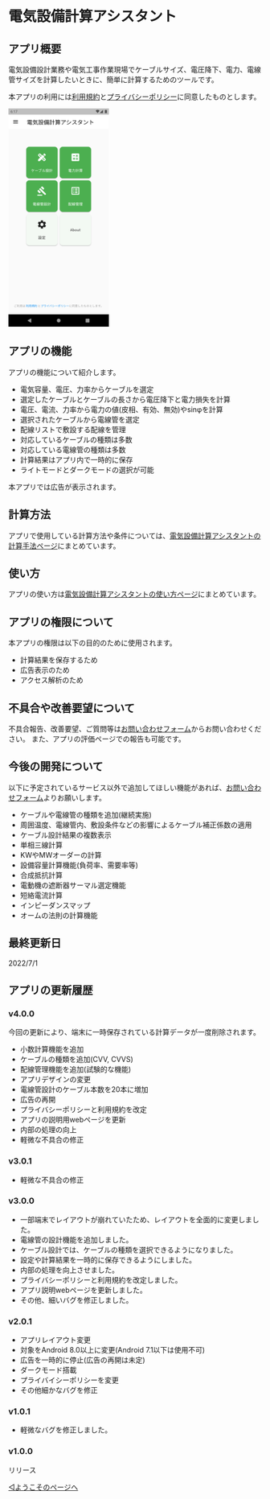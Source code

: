 # 電気設備計算アシスタント

## アプリ概要

電気設備設計業務や電気工事作業現場でケーブルサイズ、電圧降下、電力、電線管サイズを計算したいときに、簡単に計算するためのツールです。

本アプリの利用には[利用規約](../common/terms.md)と[プライバシーポリシー](../common/privacypolicy.md)に同意したものとします。

<img src='Screenshot_1656582729.png' width='200'>


## アプリの機能

アプリの機能について紹介します。

- 電気容量、電圧、力率からケーブルを選定
- 選定したケーブルとケーブルの長さから電圧降下と電力損失を計算
- 電圧、電流、力率から電力の値(皮相、有効、無効)やsinφを計算
- 選択されたケーブルから電線管を選定
- 配線リストで敷設する配線を管理
- 対応しているケーブルの種類は多数
- 対応している電線管の種類は多数
- 計算結果はアプリ内で一時的に保存
- ライトモードとダークモードの選択が可能

本アプリでは広告が表示されます。


## 計算方法

アプリで使用している計算方法や条件については、[電気設備計算アシスタントの計算手法ページ](method.md)にまとめています。


## 使い方

アプリの使い方は[電気設備計算アシスタントの使い方ページ](howtouse.md)にまとめています。


## アプリの権限について

本アプリの権限は以下の目的のために使用されます。

- 計算結果を保存するため
- 広告表示のため
- アクセス解析のため


## 不具合や改善要望について

不具合報告、改善要望、ご質問等は[お問い合わせフォーム](https://forms.gle/6G7RaQP7uG7ufKSP8)からお問い合わせください。
また、アプリの評価ページでの報告も可能です。


## 今後の開発について

以下に予定されているサービス以外で追加してほしい機能があれば、[お問い合わせフォーム](https://forms.gle/6G7RaQP7uG7ufKSP8)よりお願いします。

- ケーブルや電線管の種類を追加(継続実施)
- 周囲温度、電線管内、敷設条件などの影響によるケーブル補正係数の適用
- ケーブル設計結果の複数表示
- 単相三線計算
- KWやMWオーダーの計算
- 設備容量計算機能(負荷率、需要率等)
- 合成抵抗計算
- 電動機の遮断器サーマル選定機能
- 短絡電流計算
- インピーダンスマップ
- オームの法則の計算機能


## 最終更新日

2022/7/1


## アプリの更新履歴

### v4.0.0

今回の更新により、端末に一時保存されている計算データが一度削除されます。

- 小数計算機能を追加
- ケーブルの種類を追加(CVV, CVVS)
- 配線管理機能を追加(試験的な機能)
- アプリデザインの変更
- 電線管設計のケーブル本数を20本に増加
- 広告の再開
- プライバシーポリシーと利用規約を改定
- アプリの説明用webページを更新
- 内部の処理の向上
- 軽微な不具合の修正

### v3.0.1

- 軽微な不具合の修正

### v3.0.0

- 一部端末でレイアウトが崩れていたため、レイアウトを全面的に変更しました。
- 電線管の設計機能を追加しました。
- ケーブル設計では、ケーブルの種類を選択できるようになりました。
- 設定や計算結果を一時的に保存できるようにしました。
- 内部の処理を向上させました。
- プライバシーポリシーと利用規約を改定しました。
- アプリ説明webページを更新しました。
- その他、細いバグを修正しました。

### v2.0.1

- アプリレイアウト変更
- 対象をAndroid 8.0以上に変更(Android 7.1以下は使用不可)
- 広告を一時的に停止(広告の再開は未定)
- ダークモード搭載
- プライバイシーポリシーを変更
- その他細かなバグを修正

### v1.0.1

- 軽微なバグを修正しました。

### v1.0.0

リリース


[◁ようこそのページへ](../index.md)